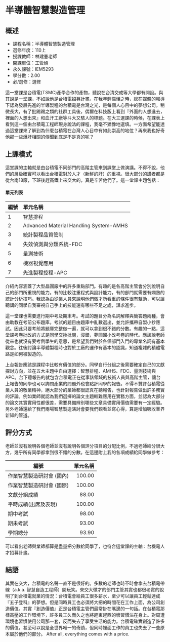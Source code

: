 # 半導體智慧製造管理
## 概述
- 課程名稱：半導體智慧製造管理
- 選修年度：110上
- 授課教師：林建憲老師
- 開課單位：工管碩
- 永久課號：IEM5293
- 學分數：2.00
- 必/選修：選修

這一堂課是台積電(TSMC)產學合作的產物，聽說在台清交成等大學都有開設。與其說是一堂課，不如說他是台積電招募計畫。在我年輕懞懂之時，總在媒體的報導下認為發展先進的半導製程的台積電是台灣之光，是每個人心目中的夢想公司。稍微長大，有了批踢踢之類的社群工具後，偶爾在科技版上看到『外面的人想進去，裡面的人想出來』和血汗工廠等斗大又駭人的標題。在大三選課的時候，在課表上看到這一個由台積電工程師現身說法的課程，我毫不猶豫地選填。一方面希望能透過這堂課來了解到為什麼台積電在台灣人心目中有如此崇高的地位？再來我也好奇他那一些爆肝相關的傳聞到底是不是真的呢？

## 上課模式
這堂課的主軸就是由台積電不同部門的高階主管來到課堂上做演講。不得不說，他們的層級確實可以看出台積電對於人才（新鮮的肝）的重視。很大部分的講者都是從台南18廠，下班後趕高鐵上來交大的，真是辛苦他們了。這一堂課主題包括：
#### 單元列表

編號 | 單元名稱
--------|:-----
1 |智慧排程
2 |Advanced Material Handling System-AMHS
3 |統計製程品質管制
4 |失效偵測與分類系統-FDC
5 |量測技術
6 |機器視覺應用
7 |先進製程控程-APC

介紹內容涵蓋了大型晶圓廠中的許多重點部門。有趣的是各高階主管會分別說明自己的部門所重視的能力。有的比較注重程式與設計能力，有的部門就需要有嫻熟的統計分析技巧。我認為由從業人員來說明他們徵才所看重的條件很有幫助，可以讓聽講的同學自我審視自己手上的技能還有哪些不足之處，謀求進步。

這一堂課也需要進行期中考及期末考。考試的題目分為名詞解釋與簡答題兩種，會由助教在考前公布題庫。考試的題目由題庫中亂數選出，並允許攜帶自製小抄應試。因此只要考前將題庫完整做一遍，就可以拿到很不錯的分數。有趣的一點，這堂課考卷批改的方式是同學交換批閱，沒錯，夢回國小改考卷的時代。應該說老師從來也就沒有要考倒學生的意思，是希望我們對於各個部門入門的專業名詞有基本觀念。往後討論半導體製程時也對於工廠的運作有基本的認識，知道複雜的積體電路是如何被製造的。

上台報告應該是課程中比較有價值的部分。同學自行分組之後需要確定自己的文獻探討方向，並在五大主題中自由選擇：智慧排程、AMHS、FDC、量測技術與APC。台下聽報告的就包含台積電正在從事該領域的技術人員與高階主管，讓台上報告的同學也可以詢問產業的問題外也會點評同學的報告。不得不贊許台積電從業人員的敬業精神，絕大部分的業師都很認真在聽報告，也針對報告做出許多務實的評論。例如業師就認為我捫選擇的論文主題較難應用在實務方面，並認為大部分的論文其實實用性都很差，需要具備辨別哪些文章具備實用價值需要有一定經驗。另外老師還給了我們兩場智慧製造演討會要我們觀看並寫心得，算是增加吸收業界新知的管道。


## 評分方式
老師並沒有說明各個老師並沒有說明各個評分項目的分配比例，不過老師給分很大方，幾乎所有同學都拿到很不錯的分數。在這邊附上我的各項成績給同學做參考：

編號 | 單元名稱
--------|-----:
作業智慧製造研討會 (國內)	| 100.00	 
作業智慧製造研討會 (國際)	| 100.00	 
文獻分組成績	          | 88.00	 
平時成績(出席及表現)	   | 100.00	 
期中考試	| 98.00	 
期未考試	| 93.00
學期總分    | 93.90 

可以看出老師與業師都算是盡量把分數給同學了，也符合這堂課的主軸：台機電人才招募計畫。

## 結語

其實在交大，台積電的名聲一直不是很好的。多數的老師也時不時會拿去台積電帶線（a.k.a. 智慧自造工程師）開玩笑。來交大徵才的部門主管其實也都很老實的說明了到台積電就業的情況：台積電會給員工很多薪水，至少可以讓員工輕鬆達成『五子登科』的夢想。但是同時員工也必須將大把的時間花在工作上面，為公司創造價值。其實『創造價值』正是台積電主管們最常掛在嘴邊的一句話。在台積電那樣高壓的工作環境下，許多員工久而久之也將趕東趕西的壞習慣沾在身上。對周遭環境也習慣使用公司那一套，反而失去了享受生活的能力。台積電確實創造了許多的價值，甚至可以說是全世界唯一的奇蹟，但同時裡面工作的員工也失去了一些原本屬於他們的部分。
After all, everything comes with a price.
